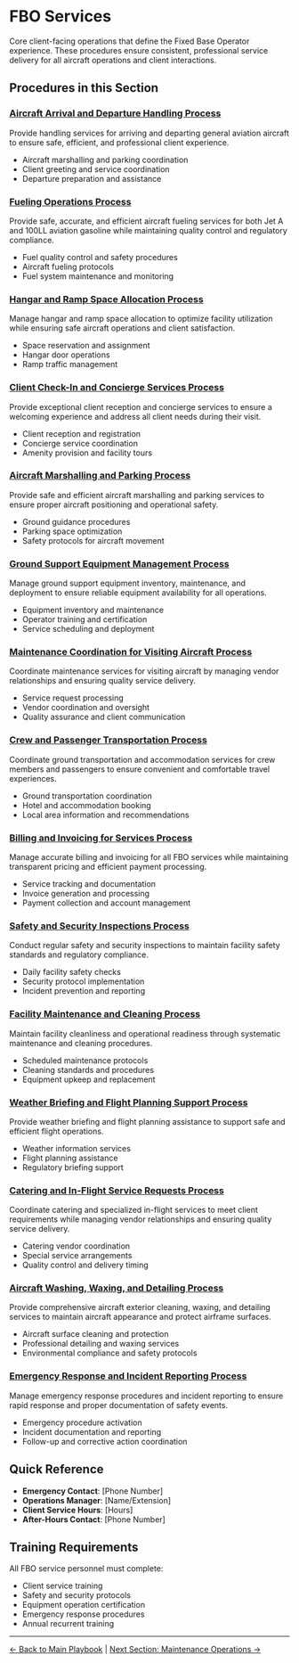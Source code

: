 # FBO Services

Core client-facing operations that define the Fixed Base Operator experience. These procedures ensure consistent, professional service delivery for all aircraft operations and client interactions.

## Procedures in this Section

### [Aircraft Arrival and Departure Handling Process](01-aircraft-arrival-departure-handling.md)

Provide handling services for arriving and departing general aviation aircraft to ensure safe, efficient, and professional client experience.

- Aircraft marshalling and parking coordination
- Client greeting and service coordination  
- Departure preparation and assistance

### [Fueling Operations Process](02-fueling-operations.md)

Provide safe, accurate, and efficient aircraft fueling services for both Jet A and 100LL aviation gasoline while maintaining quality control and regulatory compliance.

- Fuel quality control and safety procedures
- Aircraft fueling protocols
- Fuel system maintenance and monitoring

### [Hangar and Ramp Space Allocation Process](03-hangar-ramp-space-allocation.md)

Manage hangar and ramp space allocation to optimize facility utilization while ensuring safe aircraft operations and client satisfaction.

- Space reservation and assignment
- Hangar door operations
- Ramp traffic management

### [Client Check-In and Concierge Services Process](04-client-checkin-concierge.md)

Provide exceptional client reception and concierge services to ensure a welcoming experience and address all client needs during their visit.

- Client reception and registration
- Concierge service coordination
- Amenity provision and facility tours

### [Aircraft Marshalling and Parking Process](05-aircraft-marshalling-parking.md)

Provide safe and efficient aircraft marshalling and parking services to ensure proper aircraft positioning and operational safety.

- Ground guidance procedures
- Parking space optimization
- Safety protocols for aircraft movement

### [Ground Support Equipment Management Process](06-gse-management.md)

Manage ground support equipment inventory, maintenance, and deployment to ensure reliable equipment availability for all operations.

- Equipment inventory and maintenance
- Operator training and certification
- Service scheduling and deployment

### [Maintenance Coordination for Visiting Aircraft Process](07-maintenance-coordination-visiting.md)

Coordinate maintenance services for visiting aircraft by managing vendor relationships and ensuring quality service delivery.

- Service request processing
- Vendor coordination and oversight
- Quality assurance and client communication

### [Crew and Passenger Transportation Process](08-transportation-arrangements.md)

Coordinate ground transportation and accommodation services for crew members and passengers to ensure convenient and comfortable travel experiences.

- Ground transportation coordination
- Hotel and accommodation booking
- Local area information and recommendations

### [Billing and Invoicing for Services Process](09-billing-invoicing-services.md)

Manage accurate billing and invoicing for all FBO services while maintaining transparent pricing and efficient payment processing.

- Service tracking and documentation
- Invoice generation and processing
- Payment collection and account management

### [Safety and Security Inspections Process](10-safety-security-inspections.md)

Conduct regular safety and security inspections to maintain facility safety standards and regulatory compliance.

- Daily facility safety checks
- Security protocol implementation
- Incident prevention and reporting

### [Facility Maintenance and Cleaning Process](11-facility-maintenance-cleaning.md)

Maintain facility cleanliness and operational readiness through systematic maintenance and cleaning procedures.

- Scheduled maintenance protocols
- Cleaning standards and procedures
- Equipment upkeep and replacement

### [Weather Briefing and Flight Planning Support Process](12-weather-flight-planning-support.md)

Provide weather briefing and flight planning assistance to support safe and efficient flight operations.

- Weather information services
- Flight planning assistance
- Regulatory briefing support

### [Catering and In-Flight Service Requests Process](13-catering-inflight-services.md)

Coordinate catering and specialized in-flight services to meet client requirements while managing vendor relationships and ensuring quality service delivery.

- Catering vendor coordination
- Special service arrangements
- Quality control and delivery timing

### [Aircraft Washing, Waxing, and Detailing Process](14-aircraft-washing-waxing-detailing.md)

Provide comprehensive aircraft exterior cleaning, waxing, and detailing services to maintain aircraft appearance and protect airframe surfaces.

- Aircraft surface cleaning and protection
- Professional detailing and waxing services
- Environmental compliance and safety protocols

### [Emergency Response and Incident Reporting Process](15-emergency-response-incident-reporting.md)

Manage emergency response procedures and incident reporting to ensure rapid response and proper documentation of safety events.

- Emergency procedure activation
- Incident documentation and reporting
- Follow-up and corrective action coordination

## Quick Reference

- **Emergency Contact**: [Phone Number]
- **Operations Manager**: [Name/Extension]
- **Client Service Hours**: [Hours]
- **After-Hours Contact**: [Phone Number]

## Training Requirements

All FBO service personnel must complete:

- Client service training
- Safety and security protocols
- Equipment operation certification
- Emergency response procedures
- Annual recurrent training

---
[← Back to Main Playbook](../../README.md) | [Next Section: Maintenance Operations →](../02-maintenance-operations/README.md)
